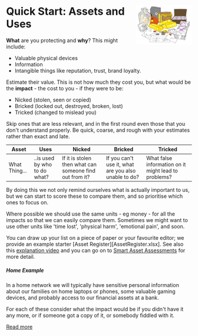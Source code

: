 # <img  src="Asset.png" style="float: right; width: 30%"/>Quick Start: Assets and Uses

**What** are you protecting and **why**? This might include:


* Valuable physical devices
* Information 
* Intangible things like reputation, trust, brand loyalty.

Estimate their value. This is not how much they cost you, but what would be the **impact** - the cost to you - if they were to be:

* Nicked (stolen, seen or copied)
* Bricked (locked out, destroyed, broken, lost)
* Tricked (changed to mislead you)

Skip ones that are less relevant, and in the first round even those that you don't understand properly. Be quick, coarse, and rough with your estimates rather than exact and late.  

| Asset         | Uses                         | Nicked                                                  | Bricked                                              | Tricked                                              |
| ------------- | ---------------------------- | ------------------------------------------------------- | ---------------------------------------------------- | ---------------------------------------------------- |
| What Thing... | ..is used by who to do what? | If it is stolen then what can someone find out from it? | If you can't use it, what are you also unable to do? | What false information on it might lead to problems? |

By doing this we not only remind ourselves what is actually important to us, but we can start to score these to compare them, and so prioritise which ones to focus on.

Where possible we should use the same units - eg money - for all the impacts so that we can easily compare them. Sometimes we might want to use other units like 'time lost', 'physical harm', 'emotional pain', and soon.

You can draw up your list on a piece of paper or your favourite editor; we provide an example starter [Asset Register][AssetRegister.xlsx]. See also this [explanation video](https://www.youtube.com/watch?v=afbq4GgeKDM&list=PLKjQAPJ7DIEpwAtzMKIRAiOrNvuk4qjWb&index=1&t=26s) and you can go on to [Smart Asset Assessments](../smart/Assets.md) for more detail.

##### Home Example

In a home network we will typically have sensitive personal information about our families on home laptops or phones, some valuable gaming devices, and probably access to our financial assets at a bank. 

For each of these consider what the impact would be if you didn't have it any more, or if someone got a copy of it, or somebody fiddled with it. 

[Read more](./examples/home/)
